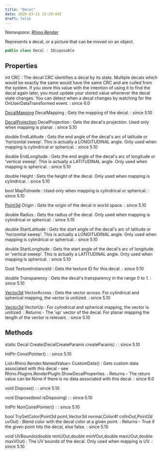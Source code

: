 ```yaml
---
title: "Decal"
date: 2020-03-11 15:29:44Z
draft: false
---
```


*Namespace: [Rhino.Render](../)*

Represents a decal, or a picture that can be moved on an object.
```cs
public class Decal : IDisposable
```
## Properties

int CRC
: The decal CRC identifies a decal by its state. Multiple decals which would be
     exactly the same would have the same CRC and are culled from the system.
     If you store this value with the intention of using it to find the decal again
     later, you must update your stored value whenever the decal state changes.
     You can detect when a decal changes by watching for the OnUserDataTransformed event.
: since 6.0

[DecalMapping](/rhinocommon/rhino/render/decalmapping/) DecalMapping
: Gets the mapping of the decal.
: since 5.10

[DecalProjection](/rhinocommon/rhino/render/decalprojection/) DecalProjection
: Gets the decal's projection. Used only when mapping is planar.
: since 5.10

double EndLatitude
: Gets the end angle of the decal's arc of latitude or 'horizontal sweep'. This is actually a LONGITUDINAL angle. Only used when mapping is cylindrical or spherical.
: since 5.10

double EndLongitude
: Gets the end angle of the decal's arc of longitude or 'vertical sweep'. This is actually a LATITUDINAL angle. Only used when mapping is spherical.
: since 5.10

double Height
: Gets the height of the decal. Only used when mapping is cylindrical.
: since 5.10

bool MapToInside
: Used only when mapping is cylindrical or spherical.
: since 5.10

[Point3d](/rhinocommon/rhino/geometry/point3d/) Origin
: Gets the origin of the decal in world space.
: since 5.10

double Radius
: Gets the radius of the decal. Only used when mapping is cylindrical or spherical.
: since 5.10

double StartLatitude
: Gets the start angle of the decal's arc of latitude or 'horizontal sweep'. This is actually a LONGITUDINAL angle. Only used when mapping is cylindrical or spherical.
: since 5.10

double StartLongitude
: Gets the start angle of the decal's arc of longitude or 'vertical sweep'. This is actually a LATITUDINAL angle. Only used when mapping is spherical.
: since 5.10

Guid TextureInstanceId
: Gets the texture ID for this decal.
: since 5.10

double Transparency
: Gets the decal's transparency in the range 0 to 1.
: since 5.10

[Vector3d](/rhinocommon/rhino/geometry/vector3d/) VectorAcross
: Gets the vector across. For cylindrical and spherical mapping, the vector is unitized.
: since 5.10

[Vector3d](/rhinocommon/rhino/geometry/vector3d/) VectorUp
: For cylindrical and spherical mapping, the vector is unitized.
: Returns - The 'up' vector of the decal. For planar mapping the length of the vector is relevant.
: since 5.10
## Methods

static Decal Create(DecalCreateParams createParams)
: 
: since 5.10

IntPtr ConstPointer()
: 
: since 5.10

List<Rhino.Render.NamedValue> CustomData()
: Gets custom data associated with this decal - see Rhino.Plugins.RenderPlugIn.ShowDecalProperties.
: Returns - The return value can be None if there is no data associated with this decal.
: since 6.0

void Dispose()
: 
: since 5.10

void Dispose(bool isDisposing)
: 
: since 5.10

IntPtr NonConstPointer()
: 
: since 5.10

bool TryGetColor(Point3d point,Vector3d normal,Color4f colInOut,Point2d uvOut)
: Blend color with the decal color at a given point.
: Returns - True if the given point hits the decal, else false.
: since 5.10

void UVBounds(double minUOut,double minVOut,double maxUOut,double maxVOut)
: The UV bounds of the decal. Only used when mapping is UV.
: since 5.10
